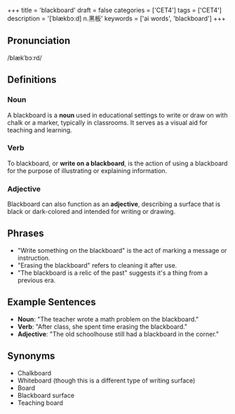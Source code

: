 +++
title = 'blackboard'
draft = false
categories = ['CET4']
tags = ['CET4']
description = '[ˈblækbɔːd] n.黑板'
keywords = ['ai words', 'blackboard']
+++

## Pronunciation
/blækˈbɔːrd/

## Definitions
### Noun
A blackboard is a __noun__ used in educational settings to write or draw on with chalk or a marker, typically in classrooms. It serves as a visual aid for teaching and learning.

### Verb
To blackboard, or __write on a blackboard__, is the action of using a blackboard for the purpose of illustrating or explaining information.

### Adjective
Blackboard can also function as an __adjective__, describing a surface that is black or dark-colored and intended for writing or drawing.

## Phrases
- "Write something on the blackboard" is the act of marking a message or instruction.
- "Erasing the blackboard" refers to cleaning it after use.
- "The blackboard is a relic of the past" suggests it's a thing from a previous era.

## Example Sentences
- **Noun**: "The teacher wrote a math problem on the blackboard."
- **Verb**: "After class, she spent time erasing the blackboard."
- **Adjective**: "The old schoolhouse still had a blackboard in the corner."

## Synonyms
- Chalkboard
- Whiteboard (though this is a different type of writing surface)
- Board
- Blackboard surface
- Teaching board
